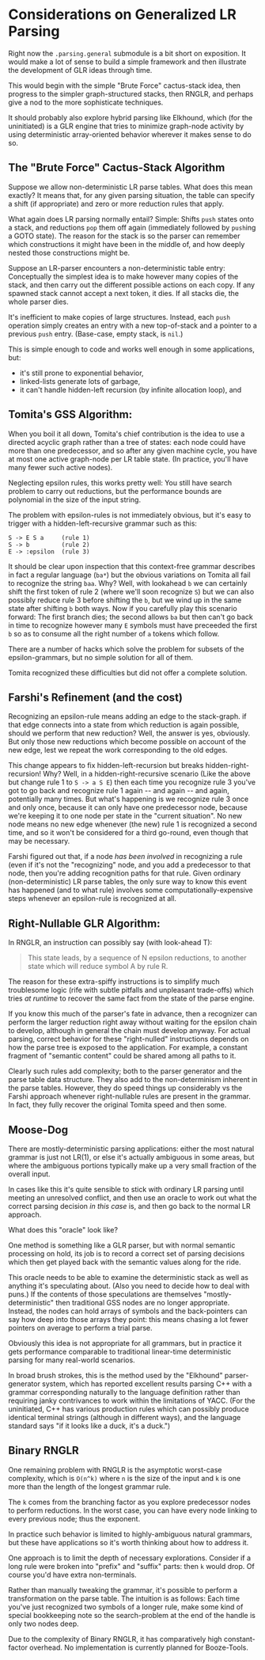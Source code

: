 # Considerations on Generalized LR Parsing

Right now the `.parsing.general` submodule is a bit short on
exposition. It would make a lot of sense to build a simple framework
and then illustrate the development of GLR ideas through time.

This would begin with the simple "Brute Force" cactus-stack idea,
then progress to the simpler graph-structured stacks, then RNGLR,
and perhaps give a nod to the more sophisticate techniques.

It should probably also explore hybrid parsing like Elkhound,
which (for the uninitiated) is a GLR engine that tries to minimize
graph-node activity by using deterministic array-oriented behavior
wherever it makes sense to do so.

## The "Brute Force" Cactus-Stack Algorithm

Suppose we allow non-deterministic LR parse tables. What does this mean
exactly? It means that, for any given parsing situation, the table can
specify a shift (if appropriate) and zero or more reduction rules that apply.

What again does LR parsing normally entail? Simple: Shifts `push` states
onto a stack, and reductions `pop` them off again (immediately followed by
`push`ing a GOTO state). The reason for the stack is so the parser can remember
which constructions it might have been in the middle of, and how deeply
nested those constructions might be.

Suppose an LR-parser encounters a non-deterministic table entry:
Conceptually the simplest idea is to make however many copies of the
stack, and then carry out the different possible actions on each copy.
If any spawned stack cannot accept a next token, it dies. If all stacks
die, the whole parser dies.

It's inefficient to make copies of large structures. Instead, each `push`
operation simply creates an entry with a new top-of-stack and a pointer
to a previous `push` entry. (Base-case, empty stack, is `nil`.)

This is simple enough to code and works well enough in some applications, but:

* it's still prone to exponential behavior,
* linked-lists generate lots of garbage,
* it can't handle hidden-left recursion (by infinite allocation loop), and

## Tomita's GSS Algorithm:

When you boil it all down, Tomita's chief contribution is the idea to use
a directed acyclic graph rather than a tree of states: each node could have
more than one predecessor, and so after any given machine cycle, you have
at most one active graph-node per LR table state. (In practice, you'll have
many fewer such active nodes).

Neglecting epsilon rules, this works pretty well: You still have search
problem to carry out reductions, but the performance bounds are polynomial
in the size of the input string.

The problem with epsilon-rules is not immediately obvious, but it's easy
to trigger with a hidden-left-recursive grammar such as this:

```
S -> E S a     (rule 1)
S -> b         (rule 2)
E -> :epsilon  (rule 3)
```

It should be clear upon inspection that this context-free grammar describes
in fact a regular language (`ba*`) but the obvious variations on Tomita all
fail to recognize the string `baa`. Why? Well, with lookahead `b` we can
certainly shift the first token of rule 2 (where we'll soon recognize `S`)
but we can also possibly reduce rule 3 before shifting the `b`, but we wind
up in the same state after shifting `b` both ways. Now if you carefully
play this scenario forward: The first branch dies; the second allows `ba`
but then can't go back in time to recognize however many `E` symbols must
have preceeded the first `b` so as to consume all the right number of `a`
tokens which follow.

There are a number of hacks which solve the problem for subsets of the
epsilon-grammars, but no simple solution for all of them.

Tomita recognized these difficulties but did not offer a complete solution.

## Farshi's Refinement (and the cost)

Recognizing an epsilon-rule means adding an edge to the stack-graph.
if that edge connects into a state from which reduction is again possible,
should we perform that new reduction? Well, the answer is yes, obviously.
But only those new reductions which become possible on account of the new
edge, lest we repeat the work corresponding to the old edges.

This change appears to fix hidden-left-recursion but breaks
hidden-right-recursion! Why? Well, in a hidden-right-recursive scenario
(Like the above but change rule 1 to `S -> a S E`) then
each time you recognize rule 3 you've got to go back
and recognize rule 1 again -- and again -- and again, potentially
many times. But what's happening is we recognize rule 3 once and only once,
because it can only have one predecessor node, because we're keeping it to
one node per state in the "current situation". No new node means no new edge
whenever (the new) rule 1 is recognized a second time, and so it won't be
considered for a third go-round, even though that may be necessary.

Farshi figured out that, if a node _has been involved_ in recognizing a rule
(even if it's not the "recognizing" node, and you add a predecessor to that
node, then you're adding recognition paths for that rule. Given ordinary
(non-deterministic) LR parse tables, the only sure way to know this event
has happened (and to what rule) involves some computationally-expensive
steps whenever an epsilon-rule is recognized at all.

## Right-Nullable GLR Algorithm:

In RNGLR, an instruction can possibly say (with look-ahead T):

> This state leads, by a sequence of N epsilon reductions, to another
> state which will reduce symbol A by rule R.

The reason for these extra-spiffy instructions is to simplify much
troublesome logic (rife with subtle pitfalls and unpleasant trade-offs)
which tries _at runtime_ to recover the same fact from the state of the
parse engine. 

If you know this much of the parser's fate in advance, then
a recognizer can perform the larger reduction right away without
waiting for the epsilon chain to develop, although in general the chain
must develop anyway. For actual parsing, correct behavior for
these "right-nulled" instructions depends on how the parse tree is
exposed to the application. For example, a constant fragment of
"semantic content" could be shared among all paths to it.

Clearly such rules add complexity; both to the parser generator and
the parse table data structure. They also add to the non-determinism
inherent in the parse tables. However, they do speed things up
considerably vs the Farshi approach whenever right-nullable rules
are present in the grammar. In fact, they fully recover the original
Tomita speed and then some.

## Moose-Dog

There are mostly-deterministic parsing applications: either the
most natural grammar is just not LR(1), or else it's actually
ambiguous in some areas, but where the ambiguous portions typically
make up a very small fraction of the overall input.

In cases like this it's quite sensible to stick with ordinary LR parsing
until meeting an unresolved conflict, and then use an oracle to
work out what the correct parsing decision *in this case* is, and
then go back to the normal LR approach. 

What does this "oracle" look like?

One method is something like a GLR parser, but with normal semantic
processing on hold, its job is to record a correct set of parsing
decisions which then get played back with the semantic values along
for the ride.

This oracle needs to be able to examine the deterministic stack
as well as anything it's speculating about.  (Also you need to
decide how to deal with puns.) If the contents of those
speculations are themselves "mostly-deterministic" then traditional
GSS nodes are no longer appropriate. Instead, the nodes can hold
arrays of symbols and the back-pointers can say how deep into those
arrays they point: this means chasing a lot fewer pointers on average
to perform a trial parse.

Obviously this idea is not appropriate for all grammars, but in
practice it gets performance comparable to traditional linear-time
deterministic parsing for many real-world scenarios.

In broad brush strokes, this is the method used by the "Elkhound"
parser-generator system, which has reported excellent results
parsing C++ with a grammar corresponding naturally to the language
definition rather than requiring janky contrivances to work within
the limitations of YACC. (For the uninitiated, C++ has various
production rules which can possibly produce identical terminal
strings (although in different ways), and the language standard
says "if it looks like a duck, it's a duck.")

## Binary RNGLR

One remaining problem with RNGLR is the asymptotic worst-case complexity,
which is `O(n^k)` where `n` is the size of the input and `k` is one more
than the length of the longest grammar rule.

The `k` comes from the branching factor as you explore predecessor nodes
to perform reductions. In the worst case, you can have every node linking
to every previous node; thus the exponent. 

In practice such behavior is limited to highly-ambiguous natural
grammars, but these have applications so it's worth thinking about
how to address it.

One approach is to limit the depth of necessary explorations.
Consider if a long rule were broken into "prefix" and "suffix" parts:
then `k` would drop. Of course you'd have extra non-terminals.

Rather than manually tweaking the grammar, it's possible to perform a
transformation on the parse table. The intuition is as follows:
Each time you've just recognized two symbols of a longer rule, make
some kind of special bookkeeping note so the search-problem at the end
of the handle is only two nodes deep.

Due to the complexity of Binary RNGLR, it has comparatively high
constant-factor overhead. No implementation is currently
planned for Booze-Tools. 
